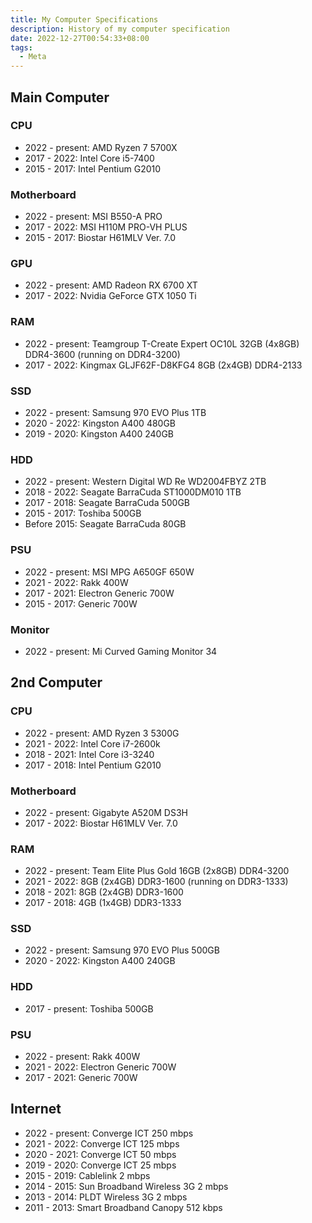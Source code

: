 ```yaml
---
title: My Computer Specifications
description: History of my computer specification
date: 2022-12-27T00:54:33+08:00
tags:
  - Meta
---
```

## Main Computer
### CPU
* 2022 - present: AMD Ryzen 7 5700X
* 2017 - 2022: Intel Core i5-7400
* 2015 - 2017: Intel Pentium G2010

### Motherboard
* 2022 - present: MSI B550-A PRO
* 2017 - 2022: MSI H110M PRO-VH PLUS
* 2015 - 2017: Biostar H61MLV Ver. 7.0

### GPU
* 2022 - present: AMD Radeon RX 6700 XT
* 2017 - 2022: Nvidia GeForce GTX 1050 Ti

### RAM
* 2022 - present: Teamgroup T-Create Expert OC10L 32GB (4x8GB) DDR4-3600 (running on DDR4-3200)
* 2017 - 2022: Kingmax GLJF62F-D8KFG4 8GB (2x4GB) DDR4-2133

### SSD
* 2022 - present: Samsung 970 EVO Plus 1TB
* 2020 - 2022: Kingston A400 480GB
* 2019 - 2020: Kingston A400 240GB

### HDD
* 2022 - present: Western Digital WD Re WD2004FBYZ 2TB
* 2018 - 2022: Seagate BarraCuda ST1000DM010 1TB
* 2017 - 2018: Seagate BarraCuda 500GB
* 2015 - 2017: Toshiba 500GB
* Before 2015: Seagate BarraCuda 80GB

### PSU
* 2022 - present: MSI MPG A650GF 650W
* 2021 - 2022: Rakk 400W
* 2017 - 2021: Electron Generic 700W
* 2015 - 2017: Generic 700W

### Monitor
* 2022 - present: Mi Curved Gaming Monitor 34

## 2nd Computer
### CPU
* 2022 - present: AMD Ryzen 3 5300G
* 2021 - 2022: Intel Core i7-2600k
* 2018 - 2021: Intel Core i3-3240
* 2017 - 2018: Intel Pentium G2010

### Motherboard
* 2022 - present: Gigabyte A520M DS3H
* 2017 - 2022: Biostar H61MLV Ver. 7.0

### RAM
* 2022 - present: Team Elite Plus Gold 16GB (2x8GB) DDR4-3200
* 2021 - 2022: 8GB (2x4GB) DDR3-1600 (running on DDR3-1333)
* 2018 - 2021: 8GB (2x4GB) DDR3-1600
* 2017 - 2018: 4GB (1x4GB) DDR3-1333

### SSD
* 2022 - present: Samsung 970 EVO Plus 500GB
* 2020 - 2022: Kingston A400 240GB

### HDD
* 2017 - present: Toshiba 500GB

### PSU
* 2022 - present: Rakk 400W
* 2021 - 2022: Electron Generic 700W
* 2017 - 2021: Generic 700W

## Internet
* 2022 - present: Converge ICT 250 mbps
* 2021 - 2022: Converge ICT 125 mbps
* 2020 - 2021: Converge ICT 50 mbps
* 2019 - 2020: Converge ICT 25 mbps
* 2015 - 2019: Cablelink 2 mbps
* 2014 - 2015: Sun Broadband Wireless 3G 2 mbps
* 2013 - 2014: PLDT Wireless 3G 2 mbps
* 2011 - 2013: Smart Broadband Canopy 512 kbps
